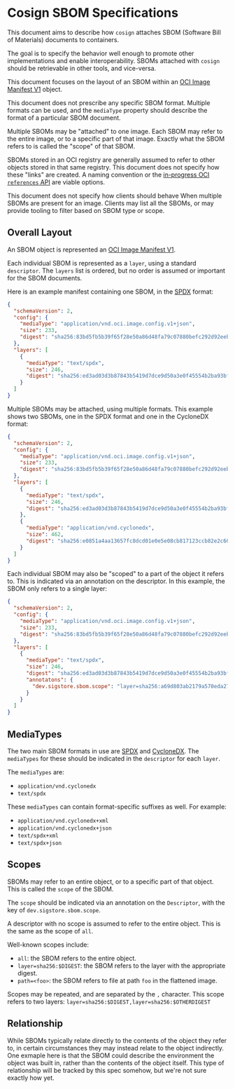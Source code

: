 # Cosign SBOM Specifications

This document aims to describe how `cosign` attaches SBOM (Software Bill of Materials) documents to containers.

The goal is to specify the behavior well enough to promote other implementations and enable interoperability.
SBOMs attached with `cosign` should be retrievable in other tools, and vice-versa.

This document focuses on the layout of an SBOM within an [OCI Image Manifest V1](https://github.com/opencontainers/image-spec/blob/master/manifest.md) object.

This document does not prescribe any specific SBOM format.
Multiple formats can be used, and the `mediaType` property should describe the format of a particular SBOM document.

Multiple SBOMs may be "attached" to one image.
Each SBOM may refer to the entire image, or to a specific part of that image.
Exactly what the SBOM refers to is called the "scope" of that SBOM.

SBOMs stored in an OCI registry are generally assumed to refer to other objects stored in that same registry.
This document does not specify how these "links" are created.
A naming convention or the [in-progress OCI `references` API](https://github.com/opencontainers/image-spec/issues/827) are viable options.

This document does not specify how clients should behave When multiple SBOMs are present for an image.
Clients may list all the SBOMs, or may provide tooling to filter based on SBOM type or scope.

## Overall Layout

An SBOM object is represented an [OCI Image Manifest V1](https://github.com/opencontainers/image-spec/blob/master/manifest.md).

Each individual SBOM is represented as a `layer`, using a standard `descriptor`.
The `layers` list is ordered, but no order is assumed or important for the SBOM documents.

Here is an example manifest containing one SBOM, in the [SPDX](https://spdx.org) format:

```json
{
  "schemaVersion": 2,
  "config": {
    "mediaType": "application/vnd.oci.image.config.v1+json",
    "size": 233,
    "digest": "sha256:83bd5fb5b39f65f28e50a86d48fa79c07880befc292d92eebdc18531054b070c"
  },
  "layers": [
    {
      "mediaType": "text/spdx",
      "size": 246,
      "digest": "sha256:ed3ad03d3b87843b5419d7dce9d50a3e0f45554b2ba93bf378611cae6b450cff",
    }
  ]
}
```

Multiple SBOMs may be attached, using multiple formats.
This example shows two SBOMs, one in the SPDX format and one in the CycloneDX format:

```json
{
  "schemaVersion": 2,
  "config": {
    "mediaType": "application/vnd.oci.image.config.v1+json",
    "size": 233,
    "digest": "sha256:83bd5fb5b39f65f28e50a86d48fa79c07880befc292d92eebdc18531054b070c"
  },
  "layers": [
    {
      "mediaType": "text/spdx",
      "size": 246,
      "digest": "sha256:ed3ad03d3b87843b5419d7dce9d50a3e0f45554b2ba93bf378611cae6b450cff",
    },
    {
      "mediaType": "application/vnd.cyclonedx",
      "size": 462,
      "digest": "sha256:e0851a4aa13657fc8dcd01e0e5e08cb817123ccb82e2c604b34f9ec9c1755e3f",
    }
  ]
}
```

Each individual SBOM may also be "scoped" to a part of the object it refers to.
This is indicated via an annotation on the descriptor.
In this example, the SBOM only refers to a single layer:

```json
{
  "schemaVersion": 2,
  "config": {
    "mediaType": "application/vnd.oci.image.config.v1+json",
    "size": 233,
    "digest": "sha256:83bd5fb5b39f65f28e50a86d48fa79c07880befc292d92eebdc18531054b070c"
  },
  "layers": [
    {
      "mediaType": "text/spdx",
      "size": 246,
      "digest": "sha256:ed3ad03d3b87843b5419d7dce9d50a3e0f45554b2ba93bf378611cae6b450cff",
      "annotatons": {
        "dev.sigstore.sbom.scope": "layer=sha256:a69d803ab2179a570eda27135989ee850de53bbd98efc8f0284f13700a94149f",
      }
    }
  ]
}
```

## MediaTypes

The two main SBOM formats in use are [SPDX](https://spdx.org) and [CycloneDX](https://cyclonedx.org/).
The `mediaTypes` for these should be indicated in the `descriptor` for each `layer`.

The `mediaTypes` are:

* `application/vnd.cyclonedx`
* `text/spdx`

These `mediaTypes` can contain format-specific suffixes as well. For example:

* `application/vnd.cyclonedx+xml`
* `application/vnd.cyclonedx+json`
* `text/spdx+xml`
* `text/spdx+json`

## Scopes

SBOMs may refer to an entire object, or to a specific part of that object.
This is called the `scope` of the SBOM.

The `scope` should be indicated via an annotation on the `Descriptor`, with the key of `dev.sigstore.sbom.scope`.

A descriptor with no scope is assumed to refer to the entire object.
This is the same as the scope of `all`.

Well-known scopes include:

* `all`: the SBOM refers to the entire object.
* `layer=sha256:$DIGEST`: the SBOM refers to the layer with the appropriate digest.
* `path=<foo>`: the SBOM refers to file at path `foo` in the flattened image.

Scopes may be repeated, and are separated by the `,` character.
This scope refers to two layers: `layer=sha256:$DIGEST,layer=sha256:$OTHERDIGEST`

## Relationship

While SBOMs typically relate directly to the contents of the object they refer to, in certain circumstances they may instead relate to the object indirectly.
One exmaple here is that the SBOM could describe the environment the object was built in, rather than the contents of the object itself.
This type of relationship will be tracked by this spec somehow, but we're not sure exactly how yet.